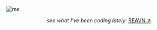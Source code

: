 ![me](https://github.com/user-attachments/assets/c03be268-b082-4045-a1ec-7f17bf31e09a)

<p align="center">
  <i>see what I’ve been coding lately:</i>
  <a href="https://polyglotparrot.github.io/jump/" target="_blank" rel="noopener noreferrer">REAVN ↗</a>
</p>












  



